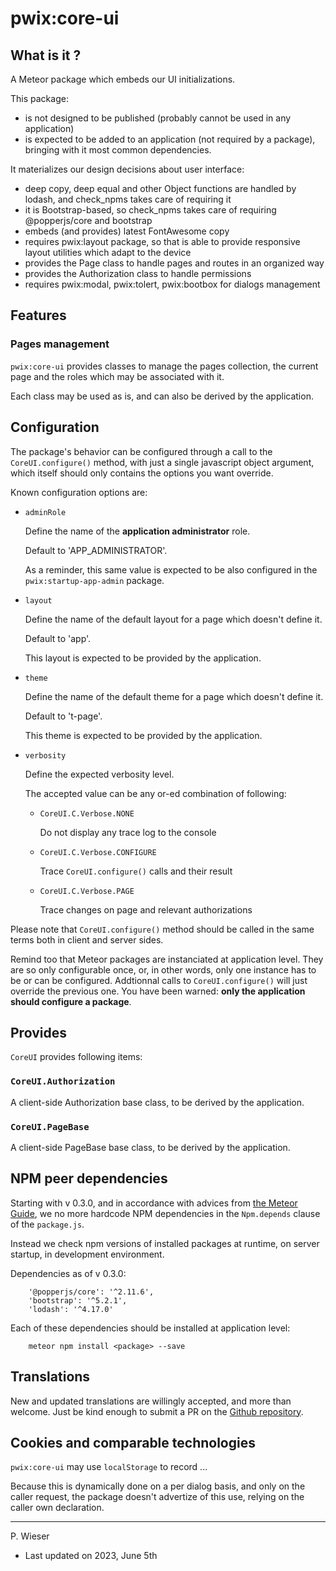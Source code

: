 # pwix:core-ui

## What is it ?

A Meteor package which embeds our UI initializations.

This package:

- is not designed to be published (probably cannot be used in any application)
- is expected to be added to an application (not required by a package), bringing with it most common dependencies.

It materializes our design decisions about user interface:

- deep copy, deep equal and other Object functions are handled by lodash, and check_npms takes care of requiring it
- it is Bootstrap-based, so check_npms takes care of requiring @popperjs/core and bootstrap
- embeds (and provides) latest FontAwesome copy
- requires pwix:layout package, so that is able to provide responsive layout utilities which adapt to the device
- provides the Page class to handle pages and routes in an organized way
- provides the Authorization class to handle permissions
- requires pwix:modal, pwix:tolert, pwix:bootbox for dialogs management

## Features

### Pages management

`pwix:core-ui` provides classes to manage the pages collection, the current page and the roles which may be associated with it.

Each class may be used as is, and can also be derived by the application.

## Configuration

The package's behavior can be configured through a call to the `CoreUI.configure()` method, with just a single javascript object argument, which itself should only contains the options you want override.

Known configuration options are:

- `adminRole`

    Define the name of the **application administrator** role.

    Default to 'APP_ADMINISTRATOR'.

    As a reminder, this same value is expected to be also configured in the `pwix:startup-app-admin` package.

- `layout`

    Define the name of the default layout for a page which doesn't define it.

    Default to 'app'.

    This layout is expected to be provided by the application.

- `theme`

    Define the name of the default theme for a page which doesn't define it.

    Default to 't-page'.

    This theme is expected to be provided by the application.

- `verbosity`

    Define the expected verbosity level.

    The accepted value can be any or-ed combination of following:

    - `CoreUI.C.Verbose.NONE`

        Do not display any trace log to the console

    - `CoreUI.C.Verbose.CONFIGURE`

        Trace `CoreUI.configure()` calls and their result

    - `CoreUI.C.Verbose.PAGE`

        Trace changes on page and relevant authorizations

Please note that `CoreUI.configure()` method should be called in the same terms both in client and server sides.

Remind too that Meteor packages are instanciated at application level. They are so only configurable once, or, in other words, only one instance has to be or can be configured. Addtionnal calls to `CoreUI.configure()` will just override the previous one. You have been warned: **only the application should configure a package**.

## Provides

`CoreUI` provides following items:

### `CoreUI.Authorization`

A client-side Authorization base class, to be derived by the application.

### `CoreUI.PageBase`

A client-side PageBase base class, to be derived by the application.

## NPM peer dependencies

Starting with v 0.3.0, and in accordance with advices from [the Meteor Guide](https://guide.meteor.com/writing-atmosphere-packages.html#npm-dependencies), we no more hardcode NPM dependencies in the `Npm.depends` clause of the `package.js`. 

Instead we check npm versions of installed packages at runtime, on server startup, in development environment.

Dependencies as of v 0.3.0:
```
    '@popperjs/core': '^2.11.6',
    'bootstrap': '^5.2.1',
    'lodash': '^4.17.0'
```

Each of these dependencies should be installed at application level:
```
    meteor npm install <package> --save
```

## Translations

New and updated translations are willingly accepted, and more than welcome. Just be kind enough to submit a PR on the [Github repository](https://github.com/trychlos/pwix-core-ui/pulls).

## Cookies and comparable technologies

`pwix:core-ui` may use `localStorage` to record ...

Because this is dynamically done on a per dialog basis, and only on the caller request, the package doesn't advertize of this use, relying on the caller own declaration.

---
P. Wieser
- Last updated on 2023, June 5th
